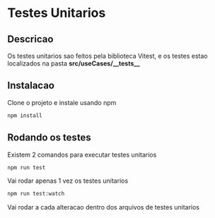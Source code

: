 # Testes Unitarios

## Descricao

Os testes unitarios sao feitos pela biblioteca Vitest, e os testes estao localizados na pasta **src/useCases/\_\_tests\_\_**

## Instalacao

Clone o projeto e instale usando npm

```bash
npm install
```

## Rodando os testes

Existem 2 comandos para executar testes unitarios

```bash
npm run test
```

Vai rodar apenas 1 vez os testes unitarios

```bash
npm run test:watch
```

Vai rodar a cada alteracao dentro dos arquivos de testes unitarios
